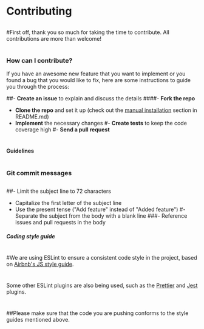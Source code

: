 # Contributing
##
#First off, thank you so much for taking the time to contribute. All contributions are more than welcome!
#
### How can I contribute?

If you have an awesome new feature that you want to implement or you found a bug that you would like to fix, here are some instructions to guide you through the process:

##- **Create an issue** to explain and discuss the details
####- **Fork the repo**
- **Clone the repo** and set it up (check out the [manual installation](https://github.com/hagopj13/node-express-boilerplate#manual-installation) section in README.md)
- **Implement** the necessary changes
#- **Create tests** to keep the code coverage high
#- **Send a pull request**
#
#### Guidelines
#
### Git commit messages
##
##- Limit the subject line to 72 characters
- Capitalize the first letter of the subject line
- Use the present tense ("Add feature" instead of "Added feature")
#- Separate the subject from the body with a blank line
###- Reference issues and pull requests in the body

##### Coding style guide
#
#We are using ESLint to ensure a consistent code style in the project, based on [Airbnb's JS style guide](https://github.com/airbnb/javascript/tree/master/packages/eslint-config-airbnb-base).
#
Some other ESLint plugins are also being used, such as the [Prettier](https://github.com/prettier/eslint-plugin-prettier) and [Jest](https://github.com/jest-community/eslint-plugin-jest) plugins.
#
##Please make sure that the code you are pushing conforms to the style guides mentioned above.
